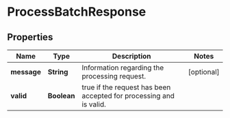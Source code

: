 

# ProcessBatchResponse


## Properties

| Name | Type | Description | Notes |
|------------ | ------------- | ------------- | -------------|
|**message** | **String** | Information regarding the processing request. |  [optional] |
|**valid** | **Boolean** | true if the request has been accepted for processing and is valid. |  |




